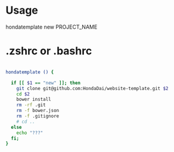

# Usage

  hondatemplate new PROJECT_NAME

# .zshrc or .bashrc

```bash

hondatemplate () { 

  if [[ $1 == "new" ]]; then 
    git clone git@github.com:HondaDai/website-template.git $2
    cd $2
    bower install
    rm -rf .git
    rm -f bower.json
    rm -f .gitignore
    # cd ..
  else
    echo "???"
  fi; 
}

```

